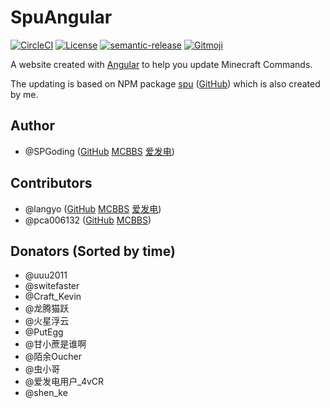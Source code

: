 # SpuAngular

[![CircleCI](https://img.shields.io/circleci/build/github/SPGoding/spu-angular.svg?logo=circleci&style=flat-square&token=3ad2b28561fcd97b914d22c4765c255609824ab9)](https://circleci.com/gh/SPGoding/spu-angular)
[![License](https://img.shields.io/github/license/SPGoding/spu-angular.svg?style=flat-square)](https://github.com/SPGoding/spu-angular/blob/master/LICENSE)
[![semantic-release](https://img.shields.io/badge/%20%20%F0%9F%93%A6%F0%9F%9A%80-semantic--release-e10079.svg?style=flat-square)](https://github.com/semantic-release/semantic-release)
[![Gitmoji](https://img.shields.io/badge/gitmoji-%20😜%20😍-FFDD67.svg?style=flat-square)](https://gitmoji.carloscuesta.me/)

A website created with [Angular](https://angular.io/) to help you update Minecraft Commands.

The updating is based on NPM package [spu](https://npmjs.com/package/spu) ([GitHub](https://github.com/SPGoding/spu)) which is also created by me.

## Author

- @SPGoding ([GitHub](https://github.com/SPGoding) [MCBBS](http://www.mcbbs.net/?2444378) [爱发电](https://afdian.net/@SPGoding))

## Contributors

- @langyo ([GitHub](https://github.com/langyo) [MCBBS](http://www.mcbbs.net/?1287472) [爱发电](https://afdian.net/@langyo))
- @pca006132 ([GitHub](https://github.com/pca006132) [MCBBS](http://www.mcbbs.net/?193048))

## Donators (Sorted by time)

- @uuu2011
- @switefaster
- @Craft_Kevin
- @龙腾猫跃
- @火星浮云
- @PutEgg
- @甘小蔗是谁啊
- @陌余Oucher
- @虫小哥
- @爱发电用户_4vCR
- @shen_ke
